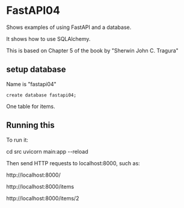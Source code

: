 # FastAPI04

Shows examples of using FastAPI and a database.

It shows how to use SQLAlchemy.

This is based on Chapter 5 of the book by "Sherwin John C. Tragura"

## setup database

Name is "fastapi04"

```
create database fastapi04;
```

One table for items.

## Running this

To run it:

cd src
uvicorn main:app --reload

Then send HTTP requests to localhost:8000, such as:

http://localhost:8000/

http://localhost:8000/items

http://localhost:8000/items/2
